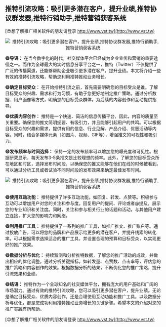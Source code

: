 ## **推特引流攻略：吸引更多潜在客户，提升业绩,推特协议群发器,推特行销助手,推特营销获客系统**

[😍想了解推广相关软件的朋友请登录 http://www.vst.tw](http://www.vst.tw)

 <center><img src="https://vst.tw/MP4/tuiguang/png/5.png" alt="推特引流攻略：吸引更多潜在客户，提升业绩,推特协议群发器,推特行销助手,推特营销获客系统"></center>

**😄导语：**
在当今数字化的时代，社交媒体平台已经成为企业宣传和营销的重要途径之一。而作为全球最大的实时信息分享平台之一，推特（Twitter）不仅提供了广泛的传播渠道，还能够帮助企业吸引更多潜在客户，提升业绩。本文将介绍一些有效的推特引流攻略，帮助您利用推特推动业务增长。

**😄确定目标受众：**
在开始推特引流之前，首先需要明确您的目标受众是谁。了解目标受众的兴趣、需求和行为习惯，有助于您更好地制定推广策略。通过分析数据、用户画像等方式，明确您的目标受众群体，为后续的内容创作和互动提供指导。

**😄优质内容创作：**
推特是一个快速、简洁的信息传播平台，因此，内容的质量至关重要。确保您的推文简明扼要、有吸引力，并且能够引起用户的共鸣。可以根据目标受众的兴趣和需求，提供有用的信息、行业见解、产品介绍、优惠活动等内容。同时，结合多媒体元素（如图片、视频、GIF等），增强推文的可视性和吸引力。

**😄发布频率与时间选择：**
保持一定的发布频率可以增加您的曝光度和可见性。根据研究显示，每天发布3-5条推文是比较理想的频率。此外，了解您的目标受众所在地区和时区，选择发布时间段，以确保您的推文能够在他们在线的时候被看到。可以通过分析工具或者试验不同时间段的发布效果来确定最佳发布时间。

 <center><img src="https://vst.tw/MP4/tuiguang/png/5.png" alt="推特引流攻略：吸引更多潜在客户，提升业绩,推特协议群发器,推特行销助手,推特营销获客系统"></center>

**😄使用互动功能：**
推特提供了许多互动功能，如回复、转发、点赞等。积极参与互动可以增加用户对您的关注和参与度。回复用户的提问、评论或者@提及，展示您的专业知识和关注度。同时，关注和参与相关行业的话题和活动，与其他用户建立连接，扩大您的影响力和网络。

**😄利用推广工具：**
推特提供了一系列的推广工具，如推广推文、推广账户等。通过投放广告，可以将您的品牌和产品展示给更多的潜在客户，并提升线索的转化率。可以根据需求选择适合的推广工具，并设置合理的预算和目标受众，以实现更好的推广效果。

**😄数据分析与优化：**
持续监测和分析推特数据，了解您的推广活动的成效，并做出相应的优化调整。通过分析关键指标，如转发量、点赞数、点击率等，评估您的推广策略和内容创作的效果。根据数据分析的结果，不断优化您的推广策略，提升引流效果和业绩。

**😄结语：**
推特作为一个全球知名的社交媒体平台，拥有庞大的用户基础和广阔的市场潜力。通过有效的推特引流攻略，您可以吸引更多潜在客户，提升业绩。无论是确定目标受众、优质内容创作，还是合理使用互动功能和推广工具，以及数据分析与优化，都是您成功利用推特推动业务增长的关键步骤。希望本文的介绍对您的推广实践有所帮助。

[😍想了解推广相关软件的朋友请登录 http://www.vst.tw](http://www.vst.tw)



